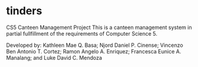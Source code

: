 # tinders
CS5 Canteen Management Project
This is a canteen management system in partial fullfillment of the requirements of Computer Science 5.

Developed by:
Kathleen Mae Q. Basa;
Njord Daniel P. Cinense;
Vincenzo Ben Antonio T. Cortez;
Ramon Angelo A. Enriquez;
Francesca Eunice A. Manalang; and
Luke David C. Mendoza
